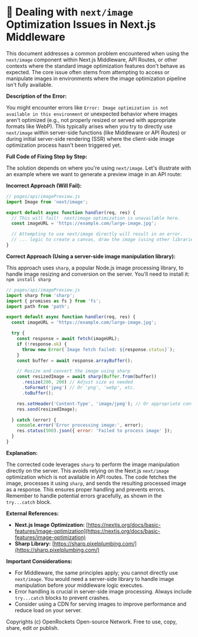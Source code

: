 # 🐞 Dealing with `next/image` Optimization Issues in Next.js Middleware


This document addresses a common problem encountered when using the `next/image` component within Next.js Middleware, API Routes, or other contexts where the standard image optimization features don't behave as expected.  The core issue often stems from attempting to access or manipulate images in environments where the image optimization pipeline isn't fully available.

**Description of the Error:**

You might encounter errors like `Error: Image optimization is not available in this environment` or unexpected behavior where images aren't optimized (e.g., not properly resized or served with appropriate formats like WebP). This typically arises when you try to directly use `next/image` within server-side functions (like Middleware or API Routes) or during initial server-side rendering (SSR) where the client-side image optimization process hasn't been triggered yet.

**Full Code of Fixing Step by Step:**

The solution depends on where you're using `next/image`.  Let's illustrate with an example where we want to generate a preview image in an API route:


**Incorrect Approach (Will Fail):**

```javascript
// pages/api/imagePreview.js
import Image from 'next/image';

export default async function handler(req, res) {
  // This will fail!  next/image optimization is unavailable here.
  const imageURL = 'https://example.com/large-image.jpg';

  // Attempting to use next/image directly will result in an error.
  // ... logic to create a canvas, draw the image (using other libraries), and convert to a buffer ...
}
```

**Correct Approach (Using a server-side image manipulation library):**

This approach uses `sharp`, a popular Node.js image processing library, to handle image resizing and conversion on the server. You'll need to install it:  `npm install sharp`

```javascript
// pages/api/imagePreview.js
import sharp from 'sharp';
import { promises as fs } from 'fs';
import path from 'path';

export default async function handler(req, res) {
  const imageURL = 'https://example.com/large-image.jpg';

  try {
    const response = await fetch(imageURL);
    if (!response.ok) {
      throw new Error(`Image fetch failed: ${response.status}`);
    }
    const buffer = await response.arrayBuffer();

    // Resize and convert the image using sharp
    const resizedImage = await sharp(Buffer.from(buffer))
      .resize(200, 200) // Adjust size as needed
      .toFormat('jpeg') // Or 'png', 'webp', etc.
      .toBuffer();

    res.setHeader('Content-Type', 'image/jpeg'); // Or appropriate content type
    res.send(resizedImage);

  } catch (error) {
    console.error('Error processing image:', error);
    res.status(500).json({ error: 'Failed to process image' });
  }
}
```

**Explanation:**

The corrected code leverages `sharp` to perform the image manipulation directly on the server. This avoids relying on the Next.js `next/image` optimization which is not available in API routes. The code fetches the image, processes it using `sharp`, and sends the resulting processed image as a response.  This ensures proper handling and prevents errors.  Remember to handle potential errors gracefully, as shown in the `try...catch` block.


**External References:**

* **Next.js Image Optimization:** [https://nextjs.org/docs/basic-features/image-optimization](https://nextjs.org/docs/basic-features/image-optimization)
* **Sharp Library:** [https://sharp.pixelplumbing.com/](https://sharp.pixelplumbing.com/)


**Important Considerations:**

* For Middleware, the same principles apply; you cannot directly use `next/image`. You would need a server-side library to handle image manipulation before your middleware logic executes.
*  Error handling is crucial in server-side image processing.  Always include `try...catch` blocks to prevent crashes.
* Consider using a CDN for serving images to improve performance and reduce load on your server.

Copyrights (c) OpenRockets Open-source Network. Free to use, copy, share, edit or publish.

